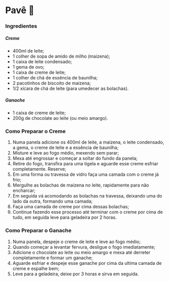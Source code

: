 # Pavê :custard:

### Ingredientes

##### Creme

- 400ml de leite;
- 1 colher de sopa de amido de milho (maizena);
- 1 caixa de leite condensado;
- 1 gema de ovo;
- 1 caixa de creme de leite;
- 1 colher de chá de essência de baunilha;
- 2 pacotinhos de biscoito de maizena;
- 1/2 xícara de chá de leite (para umedecer as bolachas).

##### Ganache

- 1 caixa de creme de leite;
- 200g de chocolate ao leite (ou meio amargo).

### Como Preparar o Creme

1. Numa panela adicione os 400ml de leite, a maizena, o leite condensado, a gema, o creme de leite e a essência de baunilha;
2. Misture e leve ao fogo médio, mexendo sem parar;
3. Mexa até engrossar e começar a soltar do fundo da panela;
4. Retire do fogo, transfira para uma tigela e aguarde esse creme esfriar completamente. Reserve;
5. Em uma forma ou travessa de vidro faça uma camada com o creme já frio;
6. Mergulhe as bolachas de maizena no leite, rapidamente para não encharcar;
7. Em seguida vá acomodando as bolachas na travessa, deixando uma do lado da outra, formando uma camada;
8. Faça uma camada de creme por cima dessas bolachas;
9. Continue fazendo esse processo até terminar com o creme por cima de tudo, em seguida leve para geladeira por 2 horas.

### Como Preparar o Ganache

1. Numa panela, despeje o creme de leite e leve ao fogo médio;
2. Quando começar a levantar fervura, desligue o fogo imediatamente;
3. Adicione o chocolate ao leite ou meio amargo e mexa até derreter completamente e formar um ganache;
4. Aguarde esfriar e despeje esse ganache por cima da ultima camada de creme e espalhe bem;
5. Leve para a geladeira, deixe por 3 horas e sirva em seguida.
